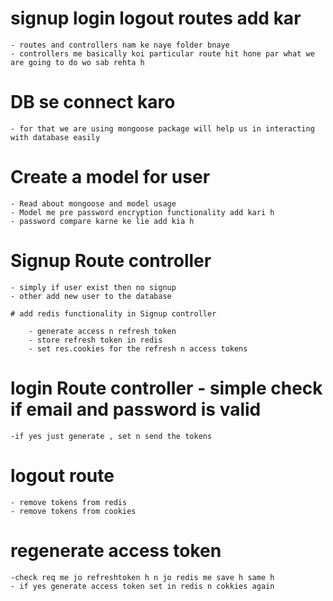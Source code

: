 # signup login logout routes add kar

    - routes and controllers nam ke naye folder bnaye
    - controllers me basically koi particular route hit hone par what we are going to do wo sab rehta h

# DB se connect karo

    - for that we are using mongoose package will help us in interacting with database easily

# Create a model for user

    - Read about mongoose and model usage
    - Model me pre password encryption functionality add kari h
    - password compare karne ke lie add kia h

# Signup Route controller

    - simply if user exist then no signup
    - other add new user to the database

    # add redis functionality in Signup controller

        - generate access n refresh token
        - store refresh token in redis
        - set res.cookies for the refresh n access tokens

# login Route controller - simple check if email and password is valid

    -if yes just generate , set n send the tokens

# logout route

    - remove tokens from redis
    - remove tokens from cookies

# regenerate access token

    -check req me jo refreshtoken h n jo redis me save h same h
    - if yes generate access token set in redis n cokkies again
